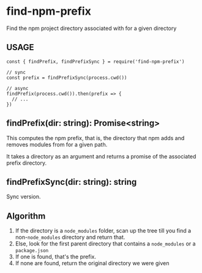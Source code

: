 # find-npm-prefix

Find the npm project directory associated with for a given directory

## USAGE

```
const { findPrefix, findPrefixSync } = require('find-npm-prefix')

// sync
const prefix = findPrefixSync(process.cwd())

// async
findPrefix(process.cwd()).then(prefix => {
  // ...
})
```

## findPrefix(dir: string): Promise\<string\>

This computes the npm prefix, that is, the directory that npm adds and
removes modules from for a given path. 

It takes a directory as an argument and returns a promise of the associated
prefix directory.

## findPrefixSync(dir: string): string

Sync version.

## Algorithm

1. If the directory is a `node_modules` folder, scan up the tree till you find a non-`node_modules` directory and return that.
2. Else, look for the first parent directory that contains a `node_modules` or a `package.json`
  1. If one is found, that's the prefix.
  2. If none are found, return the original directory we were given
